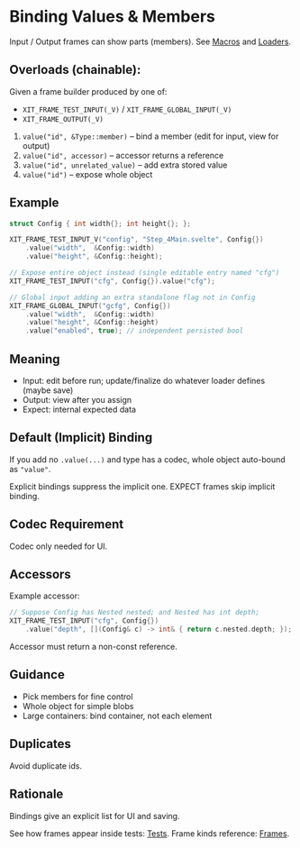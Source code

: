 # Binding Values & Members

Input / Output frames can show parts (members). See [Macros](./01-MACROS.md) and [Loaders](./05-LOADERS.md).

## Overloads (chainable):
Given a frame builder produced by one of:
- `XIT_FRAME_TEST_INPUT(_V)` / `XIT_FRAME_GLOBAL_INPUT(_V)`
- `XIT_FRAME_OUTPUT(_V)`

1. `value("id", &Type::member)` – bind a member (edit for input, view for output)
2. `value("id", accessor)` – accessor returns a reference
3. `value("id", unrelated_value)` – add extra stored value
4. `value("id")` – expose whole object 

## Example
```cpp
struct Config { int width{}; int height{}; };

XIT_FRAME_TEST_INPUT_V("config", "Step_4Main.svelte", Config{})
	.value("width",  &Config::width)
	.value("height", &Config::height);

// Expose entire object instead (single editable entry named "cfg")
XIT_FRAME_TEST_INPUT("cfg", Config{}).value("cfg");

// Global input adding an extra standalone flag not in Config
XIT_FRAME_GLOBAL_INPUT("gcfg", Config{})
	.value("width",  &Config::width)
	.value("height", &Config::height)
	.value("enabled", true); // independent persisted bool
```

## Meaning
- Input: edit before run; update/finalize do whatever loader defines (maybe save)
- Output: view after you assign
- Expect: internal expected data

## Default (Implicit) Binding
If you add no `.value(...)` and type has a codec, whole object auto-bound as `"value"`.

Explicit bindings suppress the implicit one. EXPECT frames skip implicit binding.

## Codec Requirement
Codec only needed for UI.

## Accessors
Example accessor:
```cpp
// Suppose Config has Nested nested; and Nested has int depth;
XIT_FRAME_TEST_INPUT("cfg", Config{})
	.value("depth", [](Config& c) -> int& { return c.nested.depth; });
```
Accessor must return a non-const reference.

## Guidance
- Pick members for fine control
- Whole object for simple blobs
- Large containers: bind container, not each element

## Duplicates
Avoid duplicate ids.

## Rationale
Bindings give an explicit list for UI and saving.

See how frames appear inside tests: [Tests](./03-TESTS.md). Frame kinds reference: [Frames](./02-FRAMES.md).
